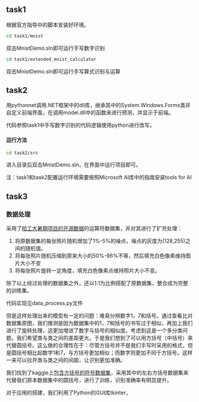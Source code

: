 ## task1

根据官方指导中的脚本安装好环境。

```bash
cd task1/mnist
```

双击MnistDemo.sln即可运行手写数字识别

```bash
cd task1/extended_mnist_calculator
```

双击MnistDemo.sln即可运行手写算式识别与运算

## task2

用pythonnet调用.NET框架中的dll库，继承其中的System.Windows.Forms类并自定义前端界面，在调用model.dll中的函数来进行预测，并显示于前端。

代码参照task1中手写数字识别的代码逻辑使用python进行改写。

#### 运行方法

```bash
cd task2/src
```

进入目录后双击MnistDemo.sln，在界面中运行项目即可。

注：task1和task2配置运行环境需要按照Microsoft AI库中的指南安装tools for AI

## task3

### 数据处理

采用了[哈工大暑期项目的开源数据](https://blog.csdn.net/qq_34919953/article/details/81048259)的运算符数据集，并对其进行了扩充处理：

1. 将原数据集的每张照片随机增加了1%-5%的噪点，噪点的灰度为(128,255)之间的随机值。
2. 将每张照片随机压缩到原来大小的50%-96%不等，然后填充白色像素维持图片大小不变
3. 将每张照片旋转一定角度，填充白色像素点维持照片大小不变。

除了以上经过处理的数据集之外，还以1:1为比例搭配了原数据集，整合成为完整的训练集。

代码实现见data_process.py文件

但是这样处理出来的模型有一定的问题：难易分辨数字1，7和括号。通过查看比对数据集原图，我们推测是因为数据集中的1，7和括号的书写过于相似，再加上我们进行了旋转处理，这更加增进了数字与括号的相似度。考虑到这是一个多分类问题，我们希望类与类之间的差距更大。于是我们想到了可以用方括号（中括号）来代替圆括号。这么做的合理性在于：尽管方括号并不是我们手写时采用的格式，但是圆括号相比起数字1和7，与方括号更加相似；而数字则更加不同于方括号。这样一来可以拉开类与类之间的间距，让识别更加准确。

我们找到了kaggle上[包含方括号的符号数据集](https://www.kaggle.com/michelheusser/handwritten-digits-and-operators)，采用其中的左右方括号数据集来代替我们原本数据集中的圆括号，进行了训练，识别准确率有明显提升。

对于应用的搭建，我们利用了Python的GUI库tkinter，